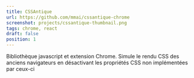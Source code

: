 ```yaml
---
title: CSSAntique
url: https://github.com/mmai/cssantique-chrome
screenshot: projects/cssantique-thumbnail.png
tags: chrome, react
draft: false
position: 1
---
```


Bibliothèque javascript et extension Chrome. Simule le rendu CSS des anciens navigateurs en désactivant les propriétés CSS non implémentées par ceux-ci

